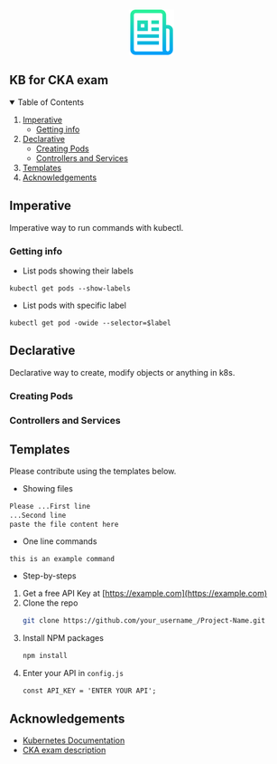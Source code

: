 <!-- PROJECT LOGO -->
<br />
<p align="center">
    <a href="#kb-for-cka-exam">
    <img src="images/logo.png" alt="Logo" width="80" height="80">
    </a>

<!-- Main -->
## KB for CKA exam



<!-- TABLE OF CONTENTS -->
<details open="open">
  <summary>Table of Contents</summary>
  <ol>
    <li>
      <a href="#imperative">Imperative</a>
      <ul>
        <li><a href="#getting-info">Getting info</a></li>
      </ul>
    </li>
    <li>
      <a href="#getting-started">Declarative</a>
      <ul>
        <li><a href="#creating-pods">Creating Pods</a></li>
        <li><a href="#controllers-and-services">Controllers and Services</a></li>
      </ul>
    </li>
    <li><a href="#templates">Templates</a></li>
      <li><a href="#acknowledgements">Acknowledgements</a></li>
  </ol>
</details>



<!-- Imperative -->
## Imperative


Imperative way to run commands with kubectl.


### Getting info

* List pods showing their labels
<pre><code>kubectl get pods --show-labels</code></pre>

* List pods with specific label
<pre><code>kubectl get pod -owide --selector=$label</code></pre>


<!-- Declarative -->
## Declarative
Declarative way to create, modify objects or anything in k8s.

### Creating Pods



### Controllers and Services


## Templates
Please contribute using the templates below.
* Showing files
<pre><code>Please ...First line
...Second line
paste the file content here
</code></pre>

* One line commands
<pre><code>this is an example command</code></pre>

* Step-by-steps
1. Get a free API Key at [https://example.com](https://example.com)
2. Clone the repo
   ```sh
   git clone https://github.com/your_username_/Project-Name.git
   ```
3. Install NPM packages
   ```sh
   npm install
   ```
4. Enter your API in `config.js`
   ```JS
   const API_KEY = 'ENTER YOUR API';
   ```



<!-- ACKNOWLEDGEMENTS -->
## Acknowledgements
* [Kubernetes Documentation](https://kubernetes.io/docs/reference/kubectl/cheatsheet/)
* [CKA exam description](https://www.cncf.io/certification/cka/)
